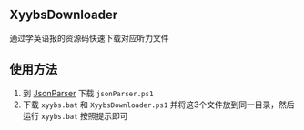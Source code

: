 ## XyybsDownloader
通过学英语报的资源码快速下载对应听力文件
## 使用方法
1. 到 [JsonParser](https://github.com/WangHaonie/BatchScripts/tree/main/JsonParser) 下载 ```jsonParser.ps1```
2. 下载 ```xyybs.bat``` 和 ```XyybsDownloader.ps1``` 并将这3个文件放到同一目录，然后运行 ```xyybs.bat``` 按照提示即可